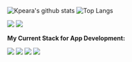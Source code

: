 ![Kpeara's github stats](https://github-readme-stats.vercel.app/api?username=kpeara&show_icons=true&theme=radical)
![Top Langs](https://github-readme-stats.vercel.app/api/top-langs/?username=kpeara&theme=radical&layout=compact)

![](https://img.shields.io/badge/OS-*nix/windows-informational?style=flat&logo=linux&logoColor=white&color=black)
![](https://img.shields.io/badge/Editor-vim/vscode/intellij-informational?style=flat&logo=vim&logoColor=white&color=black)

<strong>My Current Stack for App Development:</strong>

![](https://img.shields.io/badge/Backend-java_spring/node_express-informational?style=flat&logo=spring&logoColor=white&color=black)
![](https://img.shields.io/badge/Frontend-react/angular-informational?style=flat&logo=react&logoColor=white&color=black)
![](https://img.shields.io/badge/State_Management-redux-informational?style=flat&logo=redux&logoColor=white&color=black)
![](https://img.shields.io/badge/DBMS-postgres-informational?style=flat&logo=<LOGO_NAME>&logoColor=white&color=black)

<!--
Consider Adding: LinkedIn under a section called Contact Me
Consider adding your personal site under a section called: My site (made with react and github pages (gatsby? might help with speed))
-->

<!-- consider this red color: FF5262 -->

